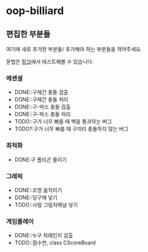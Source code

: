 # oop-billiard
## 편집한 부분들
여기에 새로 추가한 부분들/ 추가해야 하는 부분들을 적어주세요.

문법은 [링크](pandago.github.io/editor.md/en.html)에서 테스트해볼 수 있습니다.

### 에센셜
 - DONE::구체간 충돌 검출
 - DONE::구체간 충돌 처리
 - DONE::구-박스 충돌 검출
 - DONE::구-박스 충돌 처리
 - TODO::구가 너무 빠를 때 벽을 통과하는 버그 
 - TODO?:구가 너무 빠를 때 구끼리 충돌하지 않는 버그
 
### 최적화
 - DONE:구 폴리곤 줄이기
 

### 그래픽
 - DONE::조명 움직이기
 - DONE::당구채 넣기
 - TODO::사람 그림자패널 넣기

### 게임플레이
 - DONE::누구 차례인지 검출
 - TODO::점수판, class CScoreBoard
 
